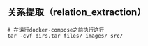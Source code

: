 关系提取（relation_extraction）
-----------------------------


```
# 在运行docker-compose之前执行这行
tar -cvf dirs.tar files/ images/ src/
```

